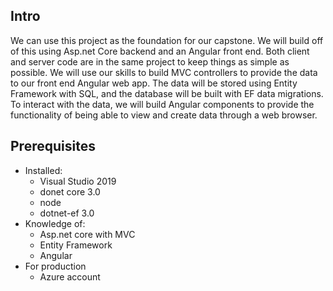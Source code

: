 ## Intro
We can use this project as the foundation for our capstone. We will build off of this using Asp.net Core backend and an Angular front end. Both client and server code are in the same project to keep things as simple as possible. We will use our skills to build MVC controllers to provide the data to our front end Angular web app. The data will be stored using Entity Framework with SQL, and the database will be built with EF data migrations. To interact with the data, we will build Angular components to provide the functionality of being able to view and create data through a web browser.

## Prerequisites
* Installed:
	* Visual Studio 2019
	* donet core 3.0
	* node
	* dotnet-ef 3.0
* Knowledge of: 
	* Asp.net core with MVC
	* Entity Framework
  * Angular	 
* For production
  * Azure account

